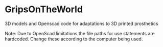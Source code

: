 # GripsOnTheWorld
3D models and Openscad code for adaptations to 3D printed prosthetics

Note: Due to OpenScad limitations the file paths for use statements are hardcoded. Change these according to the computer being used.
